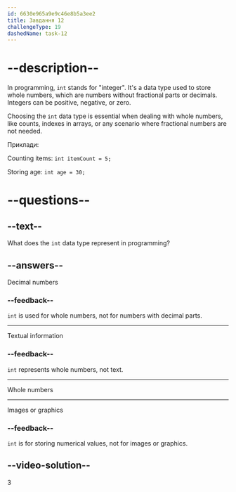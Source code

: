 ```yaml
---
id: 6630e965a9e9c46e8b5a3ee2
title: Завдання 12
challengeType: 19
dashedName: task-12
---
```


# --description--

In programming, `int` stands for "integer". It's a data type used to store whole numbers, which are numbers without fractional parts or decimals. Integers can be positive, negative, or zero.

Choosing the `int` data type is essential when dealing with whole numbers, like counts, indexes in arrays, or any scenario where fractional numbers are not needed.

Приклади:

Counting items: `int itemCount = 5;`

Storing age: `int age = 30;`

# --questions--

## --text--

What does the `int` data type represent in programming?

## --answers--

Decimal numbers

### --feedback--

`int` is used for whole numbers, not for numbers with decimal parts.

---

Textual information

### --feedback--

`int` represents whole numbers, not text.

---

Whole numbers

---

Images or graphics

### --feedback--

`int` is for storing numerical values, not for images or graphics.

## --video-solution--

3

